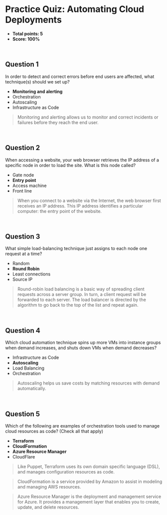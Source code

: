 # Practice Quiz: Automating Cloud Deployments
* **Total points: 5**
* **Score: 100%**

<br>

## Question 1
In order to detect and correct errors before end users are affected, what technique(s) should we set up?

* **Monitoring and alerting**
* Orchestration
* Autoscaling
* Infrastructure as Code

> Monitoring and alerting allows us to monitor and correct incidents or failures before they reach the end user.

<br>

## Question 2

When accessing a website, your web browser retrieves the IP address of a specific node in order to load the site. What is this node called?

* Gate node
* **Entry point**
* Access machine
* Front line

> When you connect to a website via the Internet, the web browser first receives an IP address. This IP address identifies a particular computer: the entry point of the website.

<br>

## Question 3

What simple load-balancing technique just assigns to each node one request at a time?

* Random
* **Round Robin**
* Least connections
* Source IP

> Round-robin load balancing is a basic way of spreading client requests across a server group. In turn, a client request will be forwarded to each server. The load balancer is directed by the algorithm to go back to the top of the list and repeat again.

<br>

## Question 4
Which cloud automation technique spins up more VMs into instance groups when demand increases, and shuts down VMs when demand decreases?

* Infrastructure as Code
* **Autoscaling**
* Load Balancing
* Orchestration

> Autoscaling helps us save costs by matching resources with demand automatically.

<br>

## Question 5
Which of the following are examples of orchestration tools used to manage cloud resources as code? (Check all that apply)

* **Terraform**
* **CloudFormation**
* **Azure Resource Manager**
* CloudFlare

> Like Puppet, Terraform uses its own domain specific language (DSL), and manages configuration resources as code.

> CloudFormation is a service provided by Amazon to assist in modeling and managing AWS resources.

> Azure Resource Manager is the deployment and management service for Azure. It provides a management layer that enables you to create, update, and delete resources.
